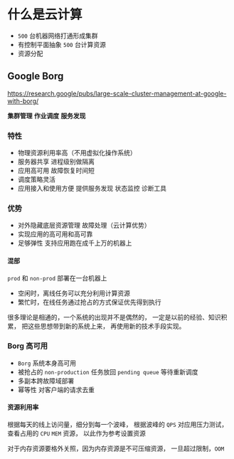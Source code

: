 # 什么是云计算

- `500` 台机器网络打通形成集群
- 有控制平面抽象 `500` 台计算资源
- 资源分配




## Google Borg

https://research.google/pubs/large-scale-cluster-management-at-google-with-borg/

**集群管理** **作业调度** **服务发现**


### 特性

- 物理资源利用率高（不用虚拟化操作系统）
- 服务器共享 进程级别做隔离
- 应用高可用 故障恢复时间短
- 调度策略灵活
- 应用接入和使用方便 提供服务发现 状态监控 诊断工具


### 优势

- 对外隐藏底层资源管理 故障处理（云计算优势）
- 实现应用的高可用和高可靠
- 足够弹性 支持应用跑在成千上万的机器上

#### 混部

`prod` 和 `non-prod` 部署在一台机器上
- 空闲时，离线任务可以充分利用计算资源
- 繁忙时，在线任务通过抢占的方式保证优先得到执行

很多理论是相通的，一个系统的出现并不是偶然的，
一定是以前的经验、知识积累，
把这些思想带到新的系统上来，
再使用新的技术手段实现。


### Borg 高可用

- `Borg` 系统本身高可用
- 被抢占的 `non-production` 任务放回 `pending queue` 等待重新调度
- 多副本跨故障域部署
- 幂等性 对客户端的请求去重


#### 资源利用率

根据每天的线上访问量，细分到每一个波峰，
根据波峰的 `QPS` 对应用压力测试，
查看占用的 `CPU` `MEM` 资源，
以此作为参考设置资源

对于内存资源要格外关照，因为内存资源是不可压缩资源，
一旦超过限制，`OOM`

















